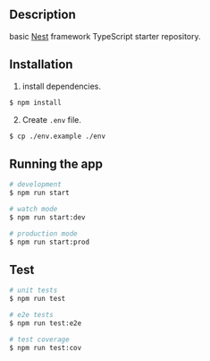 ## Description

basic [Nest](https://github.com/nestjs/nest) framework TypeScript starter repository.

## Installation

1. install dependencies.

```bash
$ npm install
```

2. Create `.env` file.

```bash
$ cp ./env.example ./env
```

## Running the app

```bash
# development
$ npm run start

# watch mode
$ npm run start:dev

# production mode
$ npm run start:prod
```

## Test

```bash
# unit tests
$ npm run test

# e2e tests
$ npm run test:e2e

# test coverage
$ npm run test:cov
```

